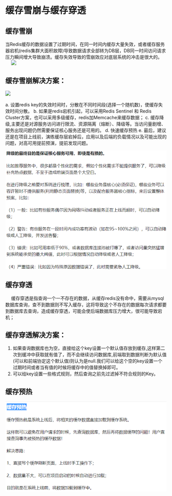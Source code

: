 # 缓存雪崩与缓存穿透

## 缓存雪崩

当Redis缓存的数据设置了过期时间，在同一时间内缓存大量失效，或者缓存服务器宕机(redis集群大面积故障)导致数据请求全部转为DB层，DB同一时间访问请求压力瞬间增大导致崩溃。缓存失效导致的雪崩效应对底层系统的冲击是很大的。
 
![](https://pic2.zhimg.com/80/v2-cf0176503a1b5c51ff56d466de94060d_hd.jpg)

## 缓存雪崩解决方案：

![](https://pic4.zhimg.com/80/v2-38801b551891fb0b0dc4e6414b41c52b_hd.jpg)

a. 设置redis key的失效时间时，分散在不同时间段(选择一个随机数)，使缓存失效时间分散。
b. 如果是redis宕机引起，可以采用Redis Sentinel 和 Redis Cluster方案，也可以采用多级缓存，redis加Memcache来缓存数据；
c. 缓存降级,主要还是对源服务访问进行限流、资源隔离（熔断）、降级等。当访问量剧增、服务出现问题仍然需要保证核心服务还是可用的。
d. 快速缓存预热
e. 最后，建议还是在项目上线前，演练缓存层宕掉后，应用以及后端的负载情况以及可能出现的问题，对高可用提前预演，提前发现问题。

![](服务降级.png)

## 缓存穿透
 
缓存穿透是指查询一个一不存在的数据，从缓存redis没有命中，需要从mysql数据库查询，查不到数据则不写入缓存，这将导致这个不存在的数据每次请求都要到数据库去查询，造成缓存穿透，可能会使后端数据库压力增大，很可能导致宕机；
 
## 缓存穿透解决方案：

1. 如果查询数据库也为空，直接给这个key设置一个默认值存放到缓存,这样第二次到缓冲中获取就有值了，而不会继续访问数据库,前端取到数据判断为默认值(可以和前端协定这个默认值)则认为是null.我们可以给这个空的key设置一个过期时间或者当有值的时候将缓存中的值替换掉即可。
2. 可以给key设置一些格式规则，然后查询之前先过滤掉不符合规则的Key。

## 缓存预热

![](缓存预热.png)
